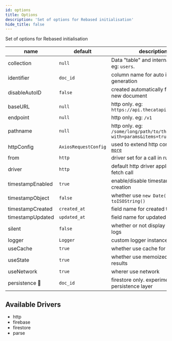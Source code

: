```yaml
---
id: options
title: Options
description: 'Set of options for Rebased initialisation'
hide_title: false
---
```


Set of options for Rebased initialisation

| name             | default              | description                                                                                           |
| ---------------- | -------------------- | ----------------------------------------------------------------------------------------------------- |
| collection       | `null`               | Data "table" and internal identifier. eg: `users`.                                                    |
| identifier       | `doc_id`             | column name for auto id generation                                                                    |
| disableAutoID    | `false`              | created automatically for each new document                                                           |
| baseURL          | `null`               | http only. eg: `https://api.thecatapi.com`                                                            |
| endpoint         | `null`               | http only. eg: `/v1`                                                                                  |
| pathname         | `null`               | http only. eg: `/some/long/path/to/the/resource?with=params&items=true`                               |
| httpConfig       | `AxiosRequestConfig` | used to extend http config. [`learn more`](https://github.com/axios/axios/blob/master/index.d.ts#L43) |
| from             | `http`               | driver set for a call in runtime                                                                      |
| driver           | `http`               | default http driver applied for any fetch call                                                        |
| timestampEnabled | `true`               | enable/disable timestamp auto creation                                                                |
| timestampObject  | `false`              | whether use `new Date()` object or `toISOString()`                                                    |
| timestampCreated | `created_at`         | field name for created timestamp                                                                      |
| timestampUpdated | `updated_at`         | field name for updated timestamp                                                                      |
| silent           | `false`              | whether or not display internal logs                                                                  |
| logger           | `Logger`             | custom logger instance                                                                                |
| useCache         | `true`               | whether use cache for results                                                                         |
| useState         | `true`               | whether use memoized state for results                                                                |
| useNetwork       | `true`               | wherer use network                                                                                    |
| persistence 🧪   | `doc_id`             | firestore only. experimental persistence layer                                                        |

## Available Drivers

- http
- firebase
- firestore
- parse
